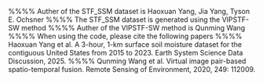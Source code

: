 %%%% Auther of the STF_SSM dataset is Haoxuan Yang, Jia Yang, Tyson E. Ochsner
%%%% The STF_SSM dataset is generated using the VIPSTF-SW method
%%%% Auther of the VIPSTF-SW method is Qunming Wang
%%%% When using the code, please cite the following papers
%%%% Haoxuan Yang et al. A 3-hour, 1-km surface soil moisture dataset for the contiguous United States from 2015 to 2023. Earth System Science Data Discussion, 2025. 
%%%% Qunming Wang et al. Virtual image pair-based spatio-temporal fusion. Remote Sensing of Environment, 2020, 249: 112009.
